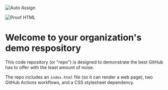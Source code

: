 ![Auto Assign](https://github.com/auron/demo-repository/actions/workflows/auto-assign.yml/badge.svg)

![Proof HTML](https://github.com/auron/demo-repository/actions/workflows/proof-html.yml/badge.svg)

# Welcome to your organization's demo respository
This code repository (or "repo") is designed to demonstrate the best GitHub has to offer with the least amount of noise.

The repo includes an `index.html` file (so it can render a web page), two GitHub Actions workflows, and a CSS stylesheet dependency.
